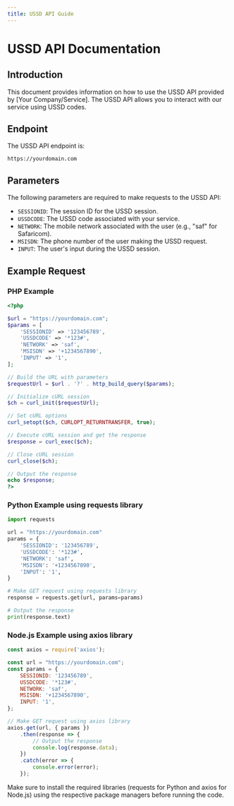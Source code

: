 ```yaml
---
title: USSD API Guide
---
```

# USSD API Documentation

## Introduction

This document provides information on how to use the USSD API provided by [Your Company/Service]. The USSD API allows you to interact with our service using USSD codes.

## Endpoint

The USSD API endpoint is:
```
https://yourdomain.com
```

## Parameters

The following parameters are required to make requests to the USSD API:

- `SESSIONID`: The session ID for the USSD session.
- `USSDCODE`: The USSD code associated with your service.
- `NETWORK`: The mobile network associated with the user (e.g., "saf" for Safaricom).
- `MSISDN`: The phone number of the user making the USSD request.
- `INPUT`: The user's input during the USSD session.

## Example Request

### PHP Example

```php
<?php

$url = "https://yourdomain.com";
$params = [
    'SESSIONID' => '123456789',
    'USSDCODE' => '*123#',
    'NETWORK' => 'saf',
    'MSISDN' => '+1234567890',
    'INPUT' => '1',
];

// Build the URL with parameters
$requestUrl = $url . '?' . http_build_query($params);

// Initialize cURL session
$ch = curl_init($requestUrl);

// Set cURL options
curl_setopt($ch, CURLOPT_RETURNTRANSFER, true);

// Execute cURL session and get the response
$response = curl_exec($ch);

// Close cURL session
curl_close($ch);

// Output the response
echo $response;
?>
```

### Python Example using requests library

```python
import requests

url = "https://yourdomain.com"
params = {
    'SESSIONID': '123456789',
    'USSDCODE': '*123#',
    'NETWORK': 'saf',
    'MSISDN': '+1234567890',
    'INPUT': '1',
}

# Make GET request using requests library
response = requests.get(url, params=params)

# Output the response
print(response.text)
```

### Node.js Example using axios library

```javascript
const axios = require('axios');

const url = "https://yourdomain.com";
const params = {
    SESSIONID: '123456789',
    USSDCODE: '*123#',
    NETWORK: 'saf',
    MSISDN: '+1234567890',
    INPUT: '1',
};

// Make GET request using axios library
axios.get(url, { params })
    .then(response => {
        // Output the response
        console.log(response.data);
    })
    .catch(error => {
        console.error(error);
    });
```

Make sure to install the required libraries (requests for Python and axios for Node.js) using the respective package managers before running the code.
